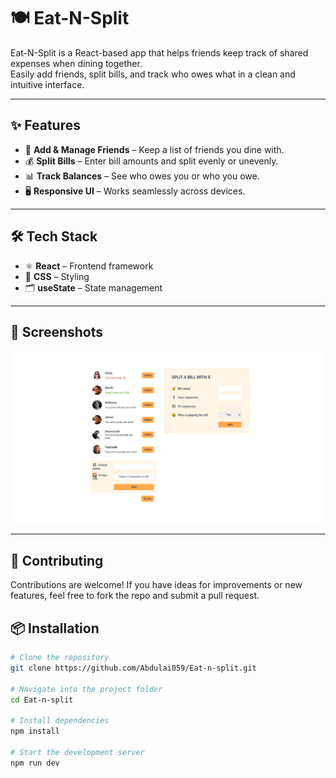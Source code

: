 # 🍽️ Eat-N-Split

Eat-N-Split is a React-based app that helps friends keep track of shared expenses when dining together.  
Easily add friends, split bills, and track who owes what in a clean and intuitive interface.  

---

## ✨ Features

- 👥 **Add & Manage Friends** – Keep a list of friends you dine with.
- 💰 **Split Bills** – Enter bill amounts and split evenly or unevenly.
- 📊 **Track Balances** – See who owes you or who you owe.
- 🖥️ **Responsive UI** – Works seamlessly across devices.

---

## 🛠️ Tech Stack

- ⚛️ **React** – Frontend framework
- 🎨 **CSS** – Styling
- 🗂️ **useState** – State management

---
## 📸 Screenshots
![App Screenshot](public/eat-n-spile.png)

---
## 🤝 Contributing
Contributions are welcome!
If you have ideas for improvements or new features, feel free to fork the repo and submit a pull request.

## 📦 Installation

```bash
# Clone the repository
git clone https://github.com/Abdulai059/Eat-n-split.git

# Navigate into the project folder
cd Eat-n-split

# Install dependencies
npm install

# Start the development server
npm run dev
